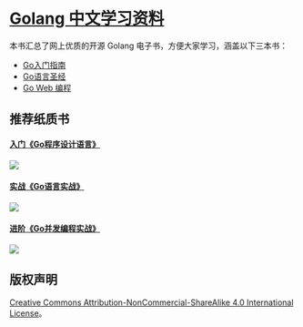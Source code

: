 # [Golang 中文学习资料](http://go.wuhaolin.cn/)
本书汇总了网上优质的开源 Golang 电子书，方便大家学习，涵盖以下三本书：

- [Go入门指南](the-way-to-go/README.md)
- [Go语言圣经](gopl/README.md)
- [Go Web 编程](build-web-application-with-golang/README.md)

## 推荐纸质书

<h4><a href="https://union-click.jd.com/jdc?e=&p=JF8AAMkDIgZlGFwTABACVBxfFzISBFUSXR0LGzcRRANLXSJeEF4aVwkMGQ1eD0kdSVJKSQVJHBIEVRJdHQsbGAxeB0gyGm8LYRsccVFnDUMaaV1CXRJzXHV9YgtZK1olARMHVRxaHAURBmUrWxIyQGmNre3Np6MbgbHUwIqFN1QrWxICGgZcG1oSCxsHXStcFQsiTAxLBEMBFQ5lK2sWMiI3VStYJUB8AFFLXxJSE1IGGV4VB0UCVUtSQQIRA1ZODhQLQgRSSA8lABMGURI" rel="noreferrer">入门《Go程序设计语言》</a></h4>
<a href="lGFwTABACVBxfFzISBFUSXR0LGzcRRANLXSJeEF4aVwkMGQ1eD0kdSVJKSQVJHBIEVRJdHQsbGAxeB0gyGm8LYRsccVFnDUMaaV1CXRJzXHV9YgtZK1olARMHVRxaHAURBmUrWxIyQGmNre3Np6MbgbHUwIqFN1QrWxICGgZcG1oSCxsHXStcFQsiTAxLBEMBFQ5lK2sWMiI3VStYJUB8AFFLXxJSE1IGGV4VB0UCVUtSQQIRA1ZODhQLQgRSSA8lABMGURI" rel="noreferrer">
    <img src="https://img1.360buyimg.com/n1/jfs/t5248/207/1621269134/210983/67ef6286/5912e2fcN787f6df5.jpg"/>
</a>

<h4><a href="https://union-click.jd.com/jdc?e=&p=JF8AAMkDIgZlGFwTABACVBxfFzISBFUZXB0EFzcRRANLXSJeEF4aVwkMGQ1eD0kdSVJKSQVJHBIEVRlcHQQXGAxeB0gyWWcKQBlKVUZiLUc-Ul1VewBnAwtkYgtZK1olARMHVRxaHAURBmUrWxIyQGmNre3Np6MbgbHUwIqFN1QrWxICGgZcG1sRBhUAVytcFQsiTAxLBEMBFQ5lK2sWMiI3VStYJUB8VVBOWEZVGgIFTAkVBxIDVUtYEwIXVFIdCxxSGg4FHV4lABMGURI" rel="noreferrer">实战《Go语言实战》</a></h4>
<a href="https://union-click.jd.com/jdc?e=&p=JF8AAMkDIgZlGFwTABACVBxfFzISBFUZXB0EFzcRRANLXSJeEF4aVwkMGQ1eD0kdSVJKSQVJHBIEVRlcHQQXGAxeB0gyWWcKQBlKVUZiLUc-Ul1VewBnAwtkYgtZK1olARMHVRxaHAURBmUrWxIyQGmNre3Np6MbgbHUwIqFN1QrWxICGgZcG1sRBhUAVytcFQsiTAxLBEMBFQ5lK2sWMiI3VStYJUB8VVBOWEZVGgIFTAkVBxIDVUtYEwIXVFIdCxxSGg4FHV4lABMGURI" rel="noreferrer">
    <img src="https://img1.360buyimg.com/n1/jfs/t4120/142/1238030440/302452/3c514bbb/58be1c49N0069fd89.jpg"/>
</a>

<h4><a href="https://union-click.jd.com/jdc?e=&p=JF8AAMkDIgZlGFwTABACVBxfFzISBFQcWRUHEjcRRANLXSJeEF4aVwkMGQ1eD0kdSVJKSQVJHBIEVBxZFQcSGAxeB0gyZmYoQCl3B2lkC2EJZgEWAA5eCwtqRAtZK1olARMHVRxaHAURBmUrWxIyQGmNre3Np6MbgbHUwIqFN1QrWxICGgZcG1gTBBMFUStcFQsiTAxLBEMBFQ5lK2sWMiI3VStYJUB8BVEdWhBXQVNVGFpHB0FTUBJZFlAQDgJJDkUGFAAAGgglABMGURI" rel="noreferrer">进阶《Go并发编程实战》</a></h4>
<a href="https://union-click.jd.com/jdc?e=&p=JF8AAMkDIgZlGFwTABACVBxfFzISBFQcWRUHEjcRRANLXSJeEF4aVwkMGQ1eD0kdSVJKSQVJHBIEVBxZFQcSGAxeB0gyZmYoQCl3B2lkC2EJZgEWAA5eCwtqRAtZK1olARMHVRxaHAURBmUrWxIyQGmNre3Np6MbgbHUwIqFN1QrWxICGgZcG1gTBBMFUStcFQsiTAxLBEMBFQ5lK2sWMiI3VStYJUB8BVEdWhBXQVNVGFpHB0FTUBJZFlAQDgJJDkUGFAAAGgglABMGURI" rel="noreferrer">
    <img src="https://img1.360buyimg.com/n1/jfs/t5785/339/2011006819/38488/9e715cbd/592bf171Ne45f43a2.jpg"/>
</a>

## 版权声明
[Creative Commons Attribution-NonCommercial-ShareAlike 4.0 International License](http://creativecommons.org/licenses/by-nc-sa/4.0/)。
